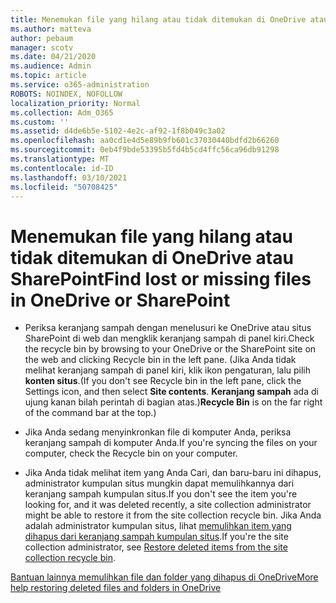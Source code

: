 ```yaml
---
title: Menemukan file yang hilang atau tidak ditemukan di OneDrive atau SharePoint
ms.author: matteva
author: pebaum
manager: scotv
ms.date: 04/21/2020
ms.audience: Admin
ms.topic: article
ms.service: o365-administration
ROBOTS: NOINDEX, NOFOLLOW
localization_priority: Normal
ms.collection: Adm_O365
ms.custom: ''
ms.assetid: d4de6b5e-5102-4e2c-af92-1f8b049c3a02
ms.openlocfilehash: aa0cd1e4d5e89b9fb601c37030440bdfd2b66260
ms.sourcegitcommit: 0eb4f9bde53395b5fd4b5cd4ffc56ca96db91298
ms.translationtype: MT
ms.contentlocale: id-ID
ms.lasthandoff: 03/10/2021
ms.locfileid: "50708425"
---
```

# <a name="find-lost-or-missing-files-in-onedrive-or-sharepoint"></a><span data-ttu-id="b7ce1-102">Menemukan file yang hilang atau tidak ditemukan di OneDrive atau SharePoint</span><span class="sxs-lookup"><span data-stu-id="b7ce1-102">Find lost or missing files in OneDrive or SharePoint</span></span>

- <span data-ttu-id="b7ce1-103">Periksa keranjang sampah dengan menelusuri ke OneDrive atau situs SharePoint di web dan mengklik keranjang sampah di panel kiri.</span><span class="sxs-lookup"><span data-stu-id="b7ce1-103">Check the recycle bin by browsing to your OneDrive or the SharePoint site on the web and clicking Recycle bin in the left pane.</span></span> <span data-ttu-id="b7ce1-104">(Jika Anda tidak melihat keranjang sampah di panel kiri, klik ikon pengaturan, lalu pilih **konten situs**.</span><span class="sxs-lookup"><span data-stu-id="b7ce1-104">(If you don't see Recycle bin in the left pane, click the Settings icon, and then select **Site contents**.</span></span> <span data-ttu-id="b7ce1-105">**Keranjang sampah** ada di ujung kanan bilah perintah di bagian atas.)</span><span class="sxs-lookup"><span data-stu-id="b7ce1-105">**Recycle Bin** is on the far right of the command bar at the top.)</span></span> 
    
- <span data-ttu-id="b7ce1-106">Jika Anda sedang menyinkronkan file di komputer Anda, periksa keranjang sampah di komputer Anda.</span><span class="sxs-lookup"><span data-stu-id="b7ce1-106">If you're syncing the files on your computer, check the Recycle bin on your computer.</span></span> 
    
- <span data-ttu-id="b7ce1-107">Jika Anda tidak melihat item yang Anda Cari, dan baru-baru ini dihapus, administrator kumpulan situs mungkin dapat memulihkannya dari keranjang sampah kumpulan situs.</span><span class="sxs-lookup"><span data-stu-id="b7ce1-107">If you don't see the item you're looking for, and it was deleted recently, a site collection administrator might be able to restore it from the site collection recycle bin.</span></span> <span data-ttu-id="b7ce1-108">Jika Anda adalah administrator kumpulan situs, lihat [memulihkan item yang dihapus dari keranjang sampah kumpulan situs](https://support.microsoft.com/office/restore-items-in-the-recycle-bin-that-were-deleted-from-sharepoint-or-teams-6df466b6-55f2-4898-8d6e-c0dff851a0be).</span><span class="sxs-lookup"><span data-stu-id="b7ce1-108">If you're the site collection administrator, see [Restore deleted items from the site collection recycle bin](https://support.microsoft.com/office/restore-items-in-the-recycle-bin-that-were-deleted-from-sharepoint-or-teams-6df466b6-55f2-4898-8d6e-c0dff851a0be).</span></span>
    
[<span data-ttu-id="b7ce1-109">Bantuan lainnya memulihkan file dan folder yang dihapus di OneDrive</span><span class="sxs-lookup"><span data-stu-id="b7ce1-109">More help restoring deleted files and folders in OneDrive</span></span>](https://go.microsoft.com/fwlink/?linkid=872872)
  

